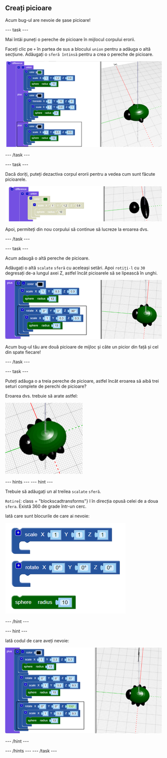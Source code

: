 ## Creați picioare

Acum bug-ul are nevoie de șase picioare!

--- task ---

Mai întâi puneți o pereche de picioare în mijlocul corpului erorii.

Faceți clic pe `+` în partea de sus a blocului `union` pentru a adăuga o altă secțiune. Adăugați o `sferă întinsă` pentru a crea o pereche de picioare.

![captură de ecran](images/bug-legs-middle-annotated.png)

--- /task ---

--- task ---

Dacă doriți, puteți dezactiva corpul erorii pentru a vedea cum sunt făcute picioarele.

![captură de ecran](images/bug-legs-disable.png)

Apoi, permiteți din nou corpului să continue să lucreze la eroarea dvs.

--- /task ---

--- task ---

Acum adaugă o altă pereche de picioare.

Adăugați o altă `scalate` `sferă` cu aceleași setări. Apoi `rotiți-l` cu `30` degresați de-a lungul axei Z, astfel încât picioarele să se lipească în unghi.

![captură de ecran](images/bug-legs-2-annotated.png)

Acum bug-ul tău are două picioare de mijloc și câte un picior din față și cel din spate fiecare!

--- /task ---

--- task ---

Puteți adăuga o a treia pereche de picioare, astfel încât eroarea să aibă trei seturi complete de perechi de picioare?

Eroarea dvs. trebuie să arate astfel:

![captură de ecran](images/bug-finished.png)

--- hints --- --- hint ---

Trebuie să adăugați un al treilea `scalate` `sferă`.

`Rotire`{: class = "blockscadtransforms"} l în direcția opusă celei de a doua `sfera`. Există 360 de grade într-un cerc.

Iată care sunt blocurile de care ai nevoie:

![captură de ecran](images/bug-legs-blocks.png)

--- /hint ---

--- hint ---

Iată codul de care aveți nevoie:

![captură de ecran](images/bug-legs-3-annotated.png)

--- /hint ---

--- /hints --- --- /task ---